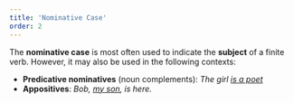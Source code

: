 ```yaml
---
title: 'Nominative Case'
order: 2
---
```


The **nominative case** is most often used to indicate the **subject** of a finite verb. However, it may also be used in the following contexts:

- **Predicative nominatives** (noun complements): _The girl <u>is a poet</u>_
- **Appositives**: _Bob, <u>my son</u>, is here._
